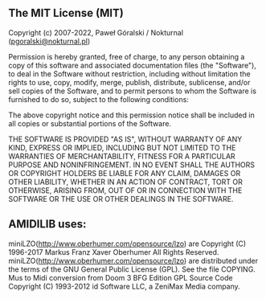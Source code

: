 
The MIT License (MIT)
---------------------

Copyright (c) 2007-2022, Paweł Góralski / Nokturnal (pgoralski@nokturnal.pl)

Permission is hereby granted, free of charge, to any person obtaining a copy of this software and associated documentation files (the "Software"), to deal in the Software without restriction, including without limitation the rights to use, copy, modify, merge, publish, distribute, sublicense, and/or sell copies of the Software, and to permit persons to whom the Software is furnished to do so, subject to the following conditions:

The above copyright notice and this permission notice shall be included in all copies or substantial portions of the Software.

THE SOFTWARE IS PROVIDED "AS IS", WITHOUT WARRANTY OF ANY KIND, EXPRESS OR IMPLIED, INCLUDING BUT NOT LIMITED TO THE WARRANTIES OF MERCHANTABILITY, FITNESS FOR A PARTICULAR PURPOSE AND NONINFRINGEMENT. IN NO EVENT SHALL THE AUTHORS OR COPYRIGHT HOLDERS BE LIABLE FOR ANY CLAIM, DAMAGES OR OTHER LIABILITY, WHETHER IN AN ACTION OF CONTRACT, TORT OR OTHERWISE, ARISING FROM, OUT OF OR IN CONNECTION WITH THE SOFTWARE OR THE USE OR OTHER DEALINGS IN THE SOFTWARE.


AMIDILIB uses:
--------------
miniLZO(http://www.oberhumer.com/opensource/lzo) are Copyright (C) 1996-2017 Markus Franz Xaver Oberhumer All Rights Reserved.
miniLZO(http://www.oberhumer.com/opensource/lzo) are distributed under the terms of the GNU General Public License (GPL).  See the file COPYING.
Mus to Midi conversion from Doom 3 BFG Edition GPL Source Code Copyright (C) 1993-2012 id Software LLC, a ZeniMax Media company. 

